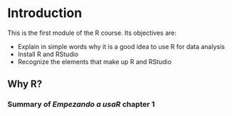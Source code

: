 # Introduction

This is the first module of the R course. Its objectives are:

- Explain in simple words why it is a good idea to use R for data analysis
- Install R and RStudio
- Recognize the elements that make up R and RStudio

## Why R?

### Summary of *Empezando a usaR* chapter 1

